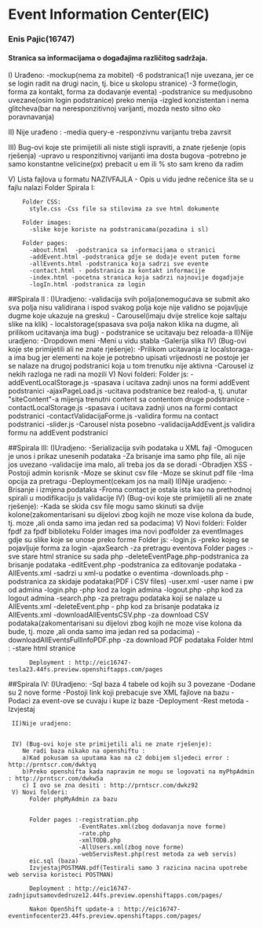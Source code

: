 # Event Information Center(EIC)
### Enis Pajic(16747)
#### Stranica sa informacijama o događajima različitog sadržaja.

I) Urađeno:
     -mockup(nema za mobitel)
     -6 podstranica(1 nije uvezana, jer ce se login radit na drugi nacin, tj. bice u skolopu stranice)
     -3 forme(login, forma za kontakt, forma za dodavanje eventa)
     -podstranice su medjusobno uvezane(osim login podstranice) preko menija
     -izgled konzistentan i nema glitcheva(bar na neresponzitivnoj varijanti, mozda nesto sitno oko poravnavanja)
     
II) Nije urađeno :
     -media query-e 
     -responzivnu varijantu treba zavrsit
     
III)  Bug-ovi koje ste primijetili ali niste stigli ispraviti, a znate rješenje (opis rješenja)
     -upravo u responzitivnoj varijanti ima dosta bugova
     -potrebno je samo konstantne velicine(px) prebacit u em ili % sto sam kreno da radim 
     
V)   Lista fajlova u formatu NAZIVFAJLA - Opis u vidu jedne rečenice šta se u fajlu nalazi
     Folder Spirala I:
     
        Folder CSS:
          style.css -Css file sa stilovima za sve html dokumente
        
        Folder images:
          -slike koje koriste na podstranicama(pozadina i sl)
          
        Folder pages: 
          -about.html  -podstranica sa informacijama o stranici
          -addEvent.html -podstranica gdje se dodaje event putem forme
          -allEvents.html -podstranica koja sadrzi sve evente
          -contact.html - podstranica za kontakt informacije
          -index.html -pocetna stranica koja sadrzi najnovije dogadjaje
          -logIn.html -podstranica za login
          
          
          
          
          
##Spirala II :
     I)Uradjeno:
          -validacija svih polja(onemogućava se submit ako sva polja nisu validirana i ispod svakog polja koje nije validno se 
                                 pojavljuje dugme koje ukazuje na gresku)
          - Carousel(imaju dvije strelice koje saltaju slike na klik)
          - localstorage(spasava sva polja nakon klika na dugme, ali prilikom ucitavanja ima bug)
          - podstranice se ucitavaju bez reloada-a
     II)Nije uradjeno:
          -Dropdown meni 
          -Meni u vidu stabla 
          -Galerija slika
     IV) (Bug-ovi koje ste primijetili ali ne znate rješenje):
          -Prilikom ucitavanja iz localstoraga-a ima bug jer elementi na koje je potrebno upisati vrijednosti ne postoje jer se nalaze 
           na drugoj podstranici koja u tom trenutku nije aktivna
          -Carousel iz nekih razloga ne radi na mozili 
     V) Novi folderi:
          Folder js: 
               -addEventLocalStorage.js -spasava i ucitava zadnji unos na formi addEvent podstranici
               -ajaxPageLoad.js -ucitava podstranice bez realod-a, tj. unutar "siteContent"-a mijenja trenutni content sa contentom 
                                 druge podstranice
               -contactLocalStorage.js -spasava i ucitava zadnji unos na formi contact podstranici
               -contactValidacijaForme.js -validira formu na contact podstranici
               -slider.js -Carousel nista posebno
               -validacijaAddEvent.js validira formu na addEvent podstranici


     
##Spirala III:
         I)Uradjeno:
          -Serializacija svih podataka u XML fajl
          -Omogucen je unos i prikaz unesenih podataka
          -Za brisanje ima samo php file, ali nije jos uvezano
          -validacije ima malo, ali treba jos da se doradi
          -Obradjen XSS
          -Postoji admin korisnik
          -Moze se skinut csv file
          -Moze se skinut pdf file
          -Ima opcija za pretragu 
          -Deployment(cekam jos na mail)
     II)Nije uradjeno:
          -Brisanje i izmjena podataka
          -Froma contact je ostala ista kao na prethodnoj spirali u modifikaciju js validacije
     IV) (Bug-ovi koje ste primijetili ali ne znate rješenje):
          -Kada se skida csv file mogu samo skinuti sa dvije kolone(zakomentarisani su dijelovi zbog kojih ne moze vise kolona    da          bude, tj. moze ,ali onda samo ima jedan red sa podacima)
     V) Novi folderi:
          Folder fpdf za fpdf biblioteku
          Folder images ima novi podfolder za eventImages gdje su slike koje se unose preko forme
          Folder js: -login.js -preko kojeg se pojavljuje forma za login
                     -ajaxSearch -za pretragu eventova
          Folder pages :-sve stare html stranice su sada php
                        -deleteEventPage.php-podstranica za brisanje podataka
                        -editEvent.php -podstranica za editovanje podataka
                        -AllEvents.xml -sadrzi u xml-u podatke o eventima
                        -downloads.php -podstranica za skidaje podataka(PDF i CSV files)
                        -user.xml -user name i pw od admina
                        -login.php -php kod za login admina
                        -logout.php -php kod za logout admina
                        -search.php -za pretragu podataka koji se nalaze u AllEvents.xml
                        -deleteEvent.php - php kod za brisanje podataka iz AllEvents.xml
                        -downloadAllEventsCSV.php -za download CSV podataka(zakomentarisani su dijelovi zbog kojih ne moze vise kolona                da bude, tj. moze ,ali onda samo ima jedan red sa podacima)
                        -downloadAllEventsFullInfoPDF.php -za download PDF podataka
          Folder html : -stare html stranice
          
          Deployment : http://eic16747-tesla23.44fs.preview.openshiftapps.com/pages
                        
                        

##Spirala IV:
         I)Uradjeno:
          -Sql baza 4 tabele od kojih su 3 povezane
          -Dodane su 2 nove forme 
          -Postoji link koji prebacuje sve XML fajlove na bazu 
          -Podaci za event-ove se cuvaju i kupe iz baze
          -Deployment
          -Rest metoda
          -Izvjestaj

     II)Nije uradjeno:
         

     IV) (Bug-ovi koje ste primijetili ali ne znate rješenje):
        Ne radi baza nikako na openshiftu :
        a)Kad pokusam sa uputama kao na c2 dobijem sljedeci error : http://prntscr.com/dwktyq
        b)Preko openshifta kada napravim ne mogu se logovati na myPhpAdmin : http://prntscr.com/dwkw5a
        c) I ovo se zna desiti : http://prntscr.com/dwkz92
     V) Novi folderi:
          Folder phpMyAdmin za bazu

                     
          Folder pages :-registration.php
                        -EventRates.xml(zbog dodavanja nove forme)
                        -rate.php
                        -xmlTODB.php
                        -AllUsers.xml(zbog nove forme)
                        -webServisRest.php(rest metoda za web servis)
          eic.sql (baza)
          IzvjestajPOSTMAN.pdf(Testirali samo 3 razicina nacina upotrebe web servisa koristeci POSTMAN)
          
          Deployment : http://eic16747-zadnjiputsamovdedruze12.44fs.preview.openshiftapps.com/pages/
          
          Nakon OpenShift update-a : http://eic16747-eventinfocenter23.44fs.preview.openshiftapps.com/pages/

     
